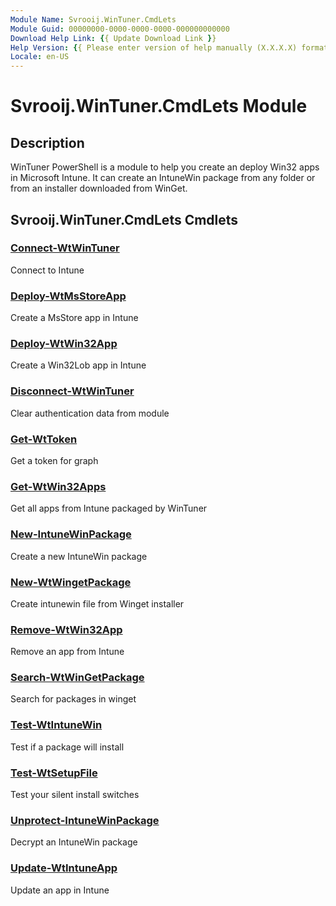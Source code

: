 ```yaml
---
Module Name: Svrooij.WinTuner.CmdLets
Module Guid: 00000000-0000-0000-0000-000000000000
Download Help Link: {{ Update Download Link }}
Help Version: {{ Please enter version of help manually (X.X.X.X) format }}
Locale: en-US
---
```


# Svrooij.WinTuner.CmdLets Module
## Description
WinTuner PowerShell is a module to help you create an deploy Win32 apps in Microsoft Intune. It can create an IntuneWin package from any folder or from an installer downloaded from WinGet.

## Svrooij.WinTuner.CmdLets Cmdlets
### [Connect-WtWinTuner](Connect-WtWinTuner.md)
Connect to Intune

### [Deploy-WtMsStoreApp](Deploy-WtMsStoreApp.md)
Create a MsStore app in Intune

### [Deploy-WtWin32App](Deploy-WtWin32App.md)
Create a Win32Lob app in Intune

### [Disconnect-WtWinTuner](Disconnect-WtWinTuner.md)
Clear authentication data from module

### [Get-WtToken](Get-WtToken.md)
Get a token for graph

### [Get-WtWin32Apps](Get-WtWin32Apps.md)
Get all apps from Intune packaged by WinTuner

### [New-IntuneWinPackage](New-IntuneWinPackage.md)
Create a new IntuneWin package

### [New-WtWingetPackage](New-WtWingetPackage.md)
Create intunewin file from Winget installer

### [Remove-WtWin32App](Remove-WtWin32App.md)
Remove an app from Intune

### [Search-WtWinGetPackage](Search-WtWinGetPackage.md)
Search for packages in winget

### [Test-WtIntuneWin](Test-WtIntuneWin.md)
Test if a package will install

### [Test-WtSetupFile](Test-WtSetupFile.md)
Test your silent install switches

### [Unprotect-IntuneWinPackage](Unprotect-IntuneWinPackage.md)
Decrypt an IntuneWin package

### [Update-WtIntuneApp](Update-WtIntuneApp.md)
Update an app in Intune

